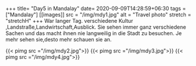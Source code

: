 +++
title= "Day5 in Mandalay"
date= 2020-09-09T14:28:59+06:30
tags  = ["Mandalay"]
[[images]]
  src  = "/img/mdy1.jpg"
  alt  = "Travel photo"
  stretch = "stretchH"
+++
War langer Tag.  verschiedene Kultur ,Landstraße,Landwirtschaft,Ausblick.
Sie sehen immer ganz verschiedene Sachen und das macht ihnen nie langweilig in die Stadt zu besuchen. Je mehr sehen sie,desto mehr schauen sie an.
<!--more-->
{{< pimg src ="/img/mdy2.jpg">}}
{{< pimg src ="/img/mdy3.jpg">}}
{{< pimg src ="/img/mdy4.jpg">}}
